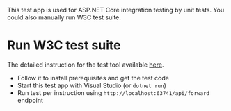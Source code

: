 This test app is used for ASP.NET Core integration testing by unit tests. You could also manually run W3C test suite.

# Run W3C test suite
The detailed instruction for the test tool available [here](https://github.com/w3c/trace-context/tree/master/test). 

* Follow it to install prerequisites and get the test code
* Start this test app with Visual Studio (or `dotnet run`)
* Run test per instruction using `http://localhost:63741/api/forward` endpoint

